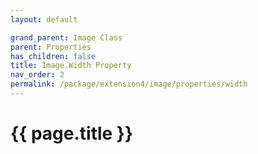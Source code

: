 ```yaml
---
layout: default

grand_parent: Image Class
parent: Properties
has_children: false
title: Image.Width Property
nav_order: 2
permalink: /package/extension4/image/properties/width
---
```

# {{ page.title }}